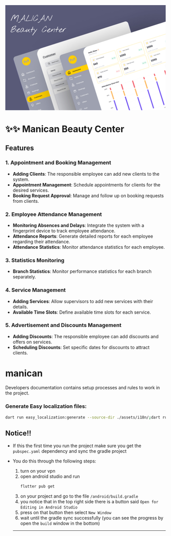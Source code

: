 ![Logo](Cover.jpg)
# :sparkles::sparkles: Manican Beauty Center

## Features

### 1. Appointment and Booking Management
- **Adding Clients**: The responsible employee can add new clients to the system.
- **Appointment Management**: Schedule appointments for clients for the desired services.
- **Booking Request Approval**: Manage and follow up on booking requests from clients.

### 2. Employee Attendance Management
- **Monitoring Absences and Delays**: Integrate the system with a fingerprint device to track employee attendance.
- **Attendance Reports**: Generate detailed reports for each employee regarding their attendance.
- **Attendance Statistics**: Monitor attendance statistics for each employee.

### 3. Statistics Monitoring
- **Branch Statistics**: Monitor performance statistics for each branch separately.

### 4. Service Management
- **Adding Services**: Allow supervisors to add new services with their details.
- **Available Time Slots**: Define available time slots for each service.

### 5. Advertisement and Discounts Management
- **Adding Discounts**: The responsible employee can add discounts and offers on services.
- **Scheduling Discounts**: Set specific dates for discounts to attract clients.

# manican
Developers documentation contains setup processes and rules to work in the project.

### Generate Easy localization files:

```bash
dart run easy_localization:generate --source-dir ./assets/i18n/;dart run easy_localization:generate --source-dir ./assets/i18n -f keys -o locale_keys.g.dart
```

## Notice!!

* If this the first time you run the project make sure you get the `pubspec.yaml` dependency and sync the gradle project
* You do this through the following steps:

  1. turn on your vpn
  2. open android studio and run
     ```bash
     flutter pub get
     ```
  3. on your project and go to the file `/android/build.gradle`
  4. you notice that in the top right side there is a button said `Open for Editing in Android Studio`
  5. press on that button then select `New Window`
  6. wait until the gradle sync successfully (you can see the progress by open the `build` window in the bottom)

  ---
